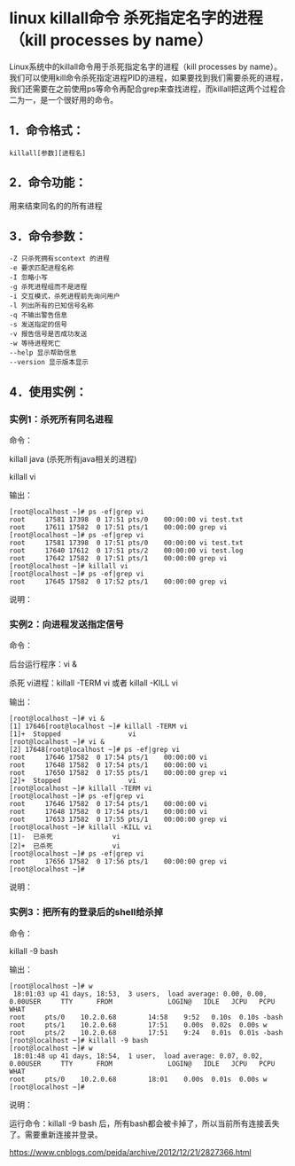 # linux killall命令 杀死指定名字的进程（kill processes by name） 

Linux系统中的killall命令用于杀死指定名字的进程（kill processes by name）。我们可以使用kill命令杀死指定进程PID的进程，如果要找到我们需要杀死的进程，我们还需要在之前使用ps等命令再配合grep来查找进程，而killall把这两个过程合二为一，是一个很好用的命令。

## 1．命令格式：

```
killall[参数][进程名]
```

## 2．命令功能：

用来结束同名的的所有进程

## 3．命令参数：

```
-Z 只杀死拥有scontext 的进程
-e 要求匹配进程名称
-I 忽略小写
-g 杀死进程组而不是进程
-i 交互模式，杀死进程前先询问用户
-l 列出所有的已知信号名称
-q 不输出警告信息
-s 发送指定的信号
-v 报告信号是否成功发送
-w 等待进程死亡
--help 显示帮助信息
--version 显示版本显示
```



## 4．使用实例：

### 实例1：杀死所有同名进程

命令：

killall java (杀死所有java相关的进程)

killall vi

输出：

```
[root@localhost ~]# ps -ef|grep vi
root     17581 17398  0 17:51 pts/0    00:00:00 vi test.txt
root     17611 17582  0 17:51 pts/1    00:00:00 grep vi
[root@localhost ~]# ps -ef|grep vi
root     17581 17398  0 17:51 pts/0    00:00:00 vi test.txt
root     17640 17612  0 17:51 pts/2    00:00:00 vi test.log
root     17642 17582  0 17:51 pts/1    00:00:00 grep vi
[root@localhost ~]# killall vi
[root@localhost ~]# ps -ef|grep vi
root     17645 17582  0 17:52 pts/1    00:00:00 grep vi
```

说明：

### 实例2：向进程发送指定信号

命令：

后台运行程序：vi &

杀死 vi进程：killall -TERM vi  或者  killall -KILL vi

输出：

```
[root@localhost ~]# vi & 
[1] 17646[root@localhost ~]# killall -TERM vi
[1]+  Stopped                 vi
[root@localhost ~]# vi & 
[2] 17648[root@localhost ~]# ps -ef|grep vi
root     17646 17582  0 17:54 pts/1    00:00:00 vi
root     17648 17582  0 17:54 pts/1    00:00:00 vi
root     17650 17582  0 17:55 pts/1    00:00:00 grep vi
[2]+  Stopped                 vi
[root@localhost ~]# killall -TERM vi
[root@localhost ~]# ps -ef|grep vi
root     17646 17582  0 17:54 pts/1    00:00:00 vi
root     17648 17582  0 17:54 pts/1    00:00:00 vi
root     17653 17582  0 17:55 pts/1    00:00:00 grep vi
[root@localhost ~]# killall -KILL vi
[1]-  已杀死               vi
[2]+  已杀死               vi
[root@localhost ~]# ps -ef|grep vi
root     17656 17582  0 17:56 pts/1    00:00:00 grep vi
[root@localhost ~]#
```

说明：

### 实例3：把所有的登录后的shell给杀掉

命令：

killall -9 bash

输出：

```
[root@localhost ~]# w
 18:01:03 up 41 days, 18:53,  3 users,  load average: 0.00, 0.00, 0.00USER     TTY      FROM              LOGIN@   IDLE   JCPU   PCPU WHAT
root     pts/0    10.2.0.68        14:58    9:52   0.10s  0.10s -bash
root     pts/1    10.2.0.68        17:51    0.00s  0.02s  0.00s w
root     pts/2    10.2.0.68        17:51    9:24   0.01s  0.01s -bash
[root@localhost ~]# killall -9 bash
[root@localhost ~]# w
 18:01:48 up 41 days, 18:54,  1 user,  load average: 0.07, 0.02, 0.00USER     TTY      FROM              LOGIN@   IDLE   JCPU   PCPU WHAT
root     pts/0    10.2.0.68        18:01    0.00s  0.01s  0.00s w
[root@localhost ~]#
```

说明：

运行命令：killall -9 bash 后，所有bash都会被卡掉了，所以当前所有连接丢失了。需要重新连接并登录。





https://www.cnblogs.com/peida/archive/2012/12/21/2827366.html